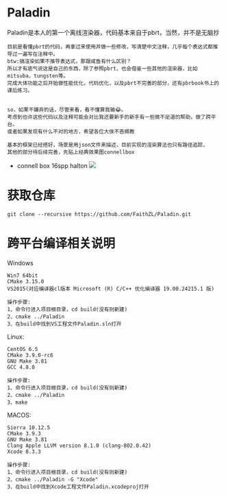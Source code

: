 # Paladin
Paladin是本人的第一个离线渲染器，代码基本来自于pbrt，当然，并不是无脑抄

	目前是看懂pbrt的代码，再拿过来使用并做一些修改，写清楚中文注释，几乎每个表达式都推导过一遍写在注释中。
	btw:搞渲染如果不推导表达式，那跟咸鱼有什么区别？
	所以才有底气说这是自己的东西，除了参照pbrt，也会借鉴一些其他的渲染器，比如mitsuba，tungsten等。
	完成大体功能之后开始做性能优化，代码优化，以及pbrt不完善的部分，还有pbrbook书上的课后练习。


	so，如果不嫌弃的话，尽管来看，看不懂算我输😂。
	考虑到也许这些代码以及注释可能会对比我还要新手的新手有一些微不足道的帮助，做了跨平台。
	或者如果发现有什么不对的地方，希望各位大侠不吝赐教

	基本的框架已经搭好，场景是用json文件来描述，目前实现的渲染算法也只有路径追踪，
	其他的部分待后续完善，先贴上经典效果图connellbox

 * connell box 16spp halton
   ![](https://github.com/FaithZL/Paladin/blob/master/gallery/connellbox-pt-16spp-halton.png)


# 获取仓库
	git clone --recursive https://github.com/FaithZL/Paladin.git

# 跨平台编译相关说明
Windows

	Win7 64bit
	CMake 3.15.0
	VS2015(对应编译器cl版本 Microsoft (R) C/C++ 优化编译器 19.00.24215.1 版)

	操作步骤:
	1、命令行进入项目根目录，cd build(没有则新建)
	2、cmake ../Paladin
	3、在build中找到VS工程文件Paladin.sln打开


Linux:

	CentOS 6.5
	CMake 3.9.0-rc6
	GNU Make 3.81
	GCC 4.8.0

	操作步骤:
	1、命令行进入项目根目录，cd build(没有则新建)
	2、cmake ../Paladin
	3、make


MACOS:

	Sierra 10.12.5
	CMake 3.9.3
	GNU Make 3.81
	Clang Apple LLVM version 8.1.0 (clang-802.0.42)
	Xcode 8.3.3

	操作步骤:
	1、命令行进入项目根目录，cd build(没有则新建)
	2、cmake ../Paladin -G "Xcode"
	3、在build中找到Xcode工程文件Paladin.xcodeproj打开

